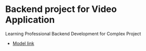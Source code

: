 # Backend project for Video Application

Learning Professional Backend Development for Complex Project

- [Model link](https://app.eraser.io/workspace/YtPqZ1VogxGy1jzIDkzj)
